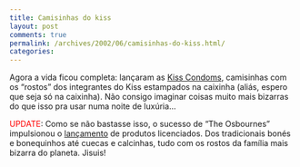 ```yaml
---
title: Camisinhas do kiss
layout: post
comments: true
permalink: /archives/2002/06/camisinhas-do-kiss.html/
categories:
---
```

Agora a vida ficou completa: lançaram as <a href="http://ultimosegundo.ig.com.br/useg/cultura/artigo/0,,798647,00.html" >Kiss Condoms</a>, camisinhas com os &#8220;rostos&#8221; dos integrantes do Kiss estampados na caixinha (aliás, espero que seja só na caixinha). Não consigo imaginar coisas muito mais bizarras do que isso pra usar numa noite de luxúria&#8230;

<font color=red>UPDATE</font>: Como se não bastasse isso, o sucesso de &#8220;The Osbournes&#8221; impulsionou o <a href="http://br.news.yahoo.com/020605/10/6gtn.html" >lançamento</a> de produtos licenciados. Dos tradicionais bonés e bonequinhos até cuecas e calcinhas, tudo com os rostos da família mais bizarra do planeta. Jisuis!